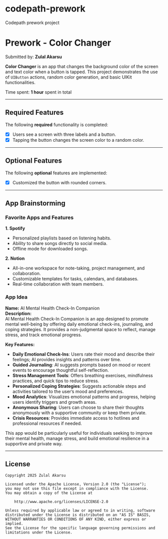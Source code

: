# codepath-prework
Codepath prework project

# Prework - **Color Changer**

Submitted by: **Zulal Akarsu**

**Color Changer** is an app that changes the background color of the screen and text color when a button is tapped. This project demonstrates the use of `UIButton` actions, random color generation, and basic UIKit functionalities.

Time spent: **1 hour** spent in total

---

## Required Features

The following **required** functionality is completed:

- [x] Users see a screen with three labels and a button.
- [x] Tapping the button changes the screen color to a random color.

---

## Optional Features

The following **optional** features are implemented:

- [x] Customized the button with rounded corners.

---

## App Brainstorming

### Favorite Apps and Features
**1. Spotify**
- Personalized playlists based on listening habits.
- Ability to share songs directly to social media.
- Offline mode for downloaded songs.

**2. Notion**
- All-in-one workspace for note-taking, project management, and collaboration.
- Customizable templates for tasks, calendars, and databases.
- Real-time collaboration with team members.

### App Idea
**Name:** AI Mental Health Check-In Companion  
**Description:**  
AI Mental Health Check-In Companion is an app designed to promote mental well-being by offering daily emotional check-ins, journaling, and coping strategies. It provides a non-judgmental space to reflect, manage stress, and track emotional progress.  

**Key Features:**  
- **Daily Emotional Check-Ins**: Users rate their mood and describe their feelings; AI provides insights and patterns over time.  
- **Guided Journaling**: AI suggests prompts based on mood or recent events to encourage thoughtful self-reflection.  
- **Stress Management Tools**: Offers breathing exercises, mindfulness practices, and quick tips to reduce stress.  
- **Personalized Coping Strategies**: Suggests actionable steps and activities tailored to the user’s mood and preferences.  
- **Mood Analytics**: Visualizes emotional patterns and progress, helping users identify triggers and growth areas.  
- **Anonymous Sharing**: Users can choose to share their thoughts anonymously with a supportive community or keep them private.  
- **Crisis Resources**: Provides immediate access to hotlines and professional resources if needed.  

This app would be particularly useful for individuals seeking to improve their mental health, manage stress, and build emotional resilience in a supportive and private way. 

---

## License

    Copyright 2025 Zulal Akarsu

    Licensed under the Apache License, Version 2.0 (the "License");
    you may not use this file except in compliance with the License.
    You may obtain a copy of the License at

        http://www.apache.org/licenses/LICENSE-2.0

    Unless required by applicable law or agreed to in writing, software
    distributed under the License is distributed on an "AS IS" BASIS,
    WITHOUT WARRANTIES OR CONDITIONS OF ANY KIND, either express or implied.
    See the License for the specific language governing permissions and
    limitations under the License.


